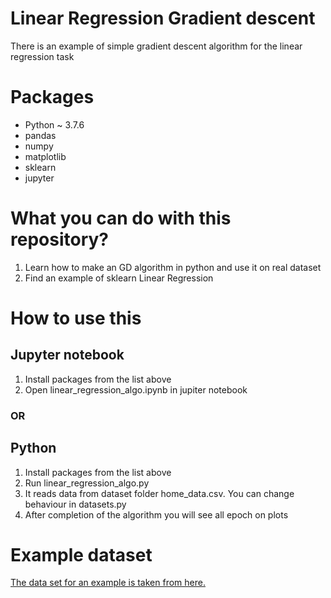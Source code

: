 # Linear Regression Gradient descent

There is an example of simple gradient descent algorithm for the linear regression task

# Packages
* Python ~ 3.7.6
* pandas
* numpy
* matplotlib
* sklearn
* jupyter 

# What you can do with this repository?
1. Learn how to make an GD algorithm in python and use it on real dataset
2. Find an example of sklearn Linear Regression

# How to use this

## Jupyter notebook

1. Install packages from the list above
2. Open linear_regression_algo.ipynb in jupiter notebook

### OR

## Python

1. Install packages from the list above
2. Run linear_regression_algo.py
3. It reads data from dataset folder home_data.csv. You can change behaviour in datasets.py
4. Аfter completion of the algorithm you will see all epoch on plots

# Example dataset

[The data set for an example is taken from here.](https://www.kaggle.com/prakharrathi25/home-prices-dataset)
